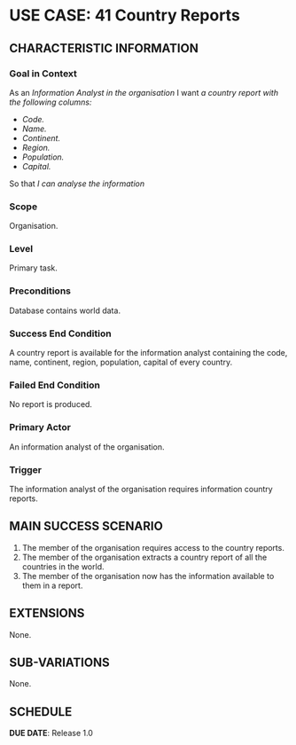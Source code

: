 # USE CASE: 41 Country Reports

## CHARACTERISTIC INFORMATION

### Goal in Context

As an *Information Analyst in the organisation*
I want *a country report with the following columns:*

- *Code.*
- *Name.*
- *Continent.*
- *Region.*
- *Population.*
- *Capital.*

So that *I can analyse the information*

### Scope

Organisation.

### Level

Primary task.

### Preconditions

Database contains world data.

### Success End Condition

A country report is available for the information analyst containing the code, name, continent, region, population, capital of every country.

### Failed End Condition

No report is produced.

### Primary Actor

An information analyst of the organisation.

### Trigger

The information analyst of the organisation requires information country reports.

## MAIN SUCCESS SCENARIO

1. The member of the organisation requires access to the country reports.
3. The member of the organisation extracts a country report of all the countries in the world.
4. The member of the organisation now has the information available to them in a report.

## EXTENSIONS

None.

## SUB-VARIATIONS

None.

## SCHEDULE

**DUE DATE**: Release 1.0